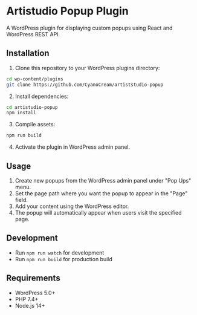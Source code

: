 # Artistudio Popup Plugin

A WordPress plugin for displaying custom popups using React and WordPress REST API.

## Installation

1. Clone this repository to your WordPress plugins directory:
```bash
cd wp-content/plugins
git clone https://github.com/CyanoCream/artiststudio-popup
```

2. Install dependencies:
```bash
cd artistudio-popup
npm install
```

3. Compile assets:
```bash
npm run build
```

4. Activate the plugin in WordPress admin panel.

## Usage

1. Create new popups from the WordPress admin panel under "Pop Ups" menu.
2. Set the page path where you want the popup to appear in the "Page" field.
3. Add your content using the WordPress editor.
4. The popup will automatically appear when users visit the specified page.

## Development

- Run `npm run watch` for development
- Run `npm run build` for production build

## Requirements

- WordPress 5.0+
- PHP 7.4+
- Node.js 14+
